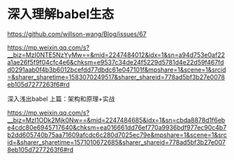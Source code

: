 # 深入理解babel生态

https://github.com/willson-wang/Blog/issues/67



https://mp.weixin.qq.com/s?__biz=MzI0NTE5NzYyMw==&mid=2247484012&idx=1&sn=a94d753e0af22a1ae26f5f9f04cfc4e6&chksm=e9537c34de24f5229d5781d4e22d59f467fdd0291aab0f4b3b6012bcefdd77dbdc61e047101f&mpshare=1&scene=1&srcid=&sharer_sharetime=1583070249517&sharer_shareid=778ad5bf3b27e0078eb105d7277263f6#rd





深入浅出babel 上篇：架构和原理+实战

https://mp.weixin.qq.com/s?__biz=MzI1ODk2Mjk0Nw==&mid=2247484685&idx=1&sn=cbda8878d1f6ebe4cdc80e6945717640&chksm=ea016661dd76ef770a9936bdf977ec90c4b7b2dd605740b75aa71609afcdc6c280d7025ec79e&mpshare=1&scene=1&srcid=&sharer_sharetime=1571010672685&sharer_shareid=778ad5bf3b27e0078eb105d7277263f6#rd
